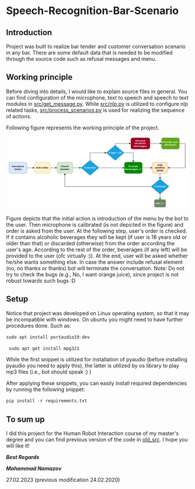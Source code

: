 # Speech-Recognition-Bar-Scenario

## Introduction
Project was built to realize bar tender and customer conversation scenario in any bar. There are some default data that is needed to be modified through the source code such as refusal messages and menu.

## Working principle
Before diving into details, I would like to explain source files in general. You can find configuration of the microphone, text to speech and speech to text modules in [src/get_message.py](src/get_message.py). While [src/nlp.py](src/nlp.py) is utilized to configure nlp related tasks, [src/process_scenarios.py](src/process_scenarios.py) is used for realizing the sequence of actions.

Following figure represents the working principle of the project.
<p align="center">
 <img src="internal.png" width="500" height="200">
 </p>

Figure depicts that the initial action is introduction of the menu by the bot to the user. Then microphone is calibrated (is not depicted in the figure) and order is asked from the user. At the following step, user's order is checked. If it contains alcoholic beverages they will be kept (if user is 18 years old or older than that) or discarded (otherwise) from the order according the user's age. According to the rest of the order, beverages (if any left) will be provided to the user (ofc virtually :)). At the end, user will be asked whether he/she wants something else. In case the answer include refusal element (no, no thanks or thanks) bot will terminate the conversation. 
Note: Do not try to check the bugs (e.g., No, I want orange juice), since project is not robust towards such bugs :D 

## Setup
Notice that project was developed on Linux operating system, so that it may be incompatible with windows. On ubuntu you might need to have further procedures done. Such as:
  ```python
  sudo apt install portaudio19-dev
  ```
 ```python
  sudo apt-get install mpg321
  ```
While the first snippet is utilized for installation of pyaudio (before installing pyaudio you need to apply this), the latter is utilized by os library to play mp3 files (i.e., bot should speak :) )

After applying these snippets, you can easily install required dependencies by running the following snippet:

  ```python
  pip install -r requirements.txt
  ```

## To sum up
I did this project for the Human Robot Interaction course of my master's degree and you can find previous version of the code in [old_src](old_src). I hope you will like it!

_**Best Regards**_

_**Mahammad Namazov**_

27.02.2023 (previous modification 24.02.2020)
